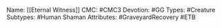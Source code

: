 Name: [[Eternal Witness]]
CMC: #CMC3
Devotion: #GG
Types: #Creature
Subtypes: #Human Shaman
Attributes: #GraveyardRecovery #ETB